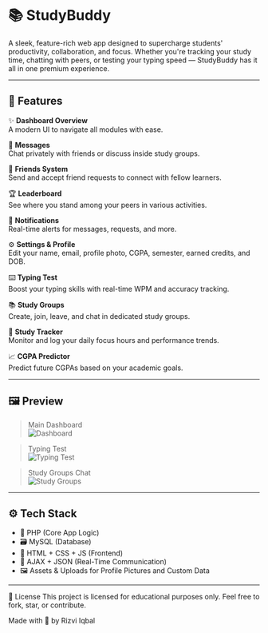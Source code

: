 # 📚 StudyBuddy

A sleek, feature-rich web app designed to supercharge students' productivity, collaboration, and focus. Whether you're tracking your study time, chatting with peers, or testing your typing speed — StudyBuddy has it all in one premium experience.

---

## 🚀 Features

✨ **Dashboard Overview**  
A modern UI to navigate all modules with ease.

💬 **Messages**  
Chat privately with friends or discuss inside study groups.

👥 **Friends System**  
Send and accept friend requests to connect with fellow learners.

🏆 **Leaderboard**  
See where you stand among your peers in various activities.

🔔 **Notifications**  
Real-time alerts for messages, requests, and more.

⚙️ **Settings & Profile**  
Edit your name, email, profile photo, CGPA, semester, earned credits, and DOB.

⌨️ **Typing Test**  
Boost your typing skills with real-time WPM and accuracy tracking.

📚 **Study Groups**  
Create, join, leave, and chat in dedicated study groups.

📅 **Study Tracker**  
Monitor and log your daily focus hours and performance trends.

📈 **CGPA Predictor**  
Predict future CGPAs based on your academic goals.

---


## 🖼️ Preview

> Main Dashboard  
![Dashboard](assets/preview-dashboard.png)

> Typing Test  
![Typing Test](assets/preview-typing.png)

> Study Groups Chat  
![Study Groups](assets/preview-groups.png)



---

## ⚙️ Tech Stack

- 🧠 PHP (Core App Logic)
- 🗃️ MySQL (Database)
- 🎨 HTML + CSS + JS (Frontend)
- 💾 AJAX + JSON (Real-Time Communication)
- 🖼️ Assets & Uploads for Profile Pictures and Custom Data

---
🧾 License
This project is licensed for educational purposes only. Feel free to fork, star, or contribute.

Made with 💜 by Rizvi Iqbal

